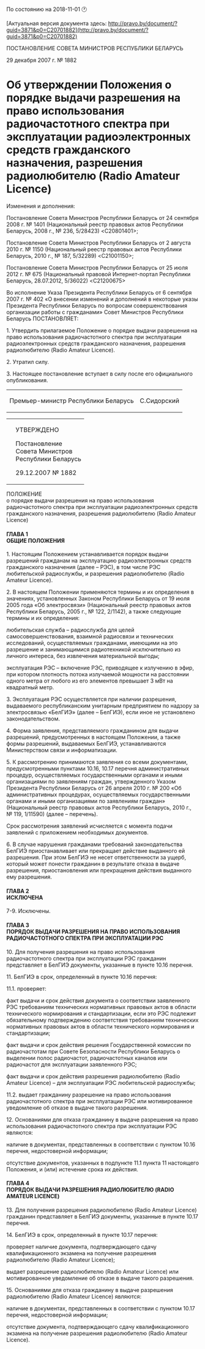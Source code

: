 По состоянию на 2018-11-01 &#x1F550;

[Актуальная версия документа здесь: http://pravo.by/document/?guid=3871&p0=C20701882](http://pravo.by/document/?guid=3871&p0=C20701882)

<p>ПОСТАНОВЛЕНИЕ СОВЕТА МИНИСТРОВ РЕСПУБЛИКИ БЕЛАРУСЬ</p>
<p>29 декабря 2007 г. № 1882</p>
<h1>Об утверждении Положения о порядке выдачи разрешения на право использования радиочастотного спектра при эксплуатации радиоэлектронных средств гражданского назначения, разрешения радиолюбителю (Radio Amateur Licence)</h1>
<p>Изменения и дополнения:</p>
<p>Постановление Совета Министров Республики Беларусь от 24 сентября 2008 г. № 1401 (Национальный реестр правовых актов Республики Беларусь, 2008 г., № 236, 5/28423) &lt;C20801401&gt;;</p>
<p>Постановление Совета Министров Республики Беларусь от 2 августа 2010 г. № 1150 (Национальный реестр правовых актов Республики Беларусь, 2010 г., № 187, 5/32289) &lt;C21001150&gt;;</p>
<p>Постановление Совета Министров Республики Беларусь от 25 июля 2012 г. № 675 (Национальный правовой Интернет-портал Республики Беларусь, 28.07.2012, 5/36022) &lt;C21200675&gt;</p>
<p></p>
<p>Во исполнение Указа Президента Республики Беларусь от 6 сентября 2007 г. № 402 «О внесении изменений и дополнений в некоторые указы Президента Республики Беларусь по вопросам совершенствования организации работы с гражданами» Совет Министров Республики Беларусь ПОСТАНОВЛЯЕТ:</p>
<p>1. Утвердить прилагаемое Положение о порядке выдачи разрешения на право использования радиочастотного спектра при эксплуатации радиоэлектронных средств гражданского назначения, разрешения радиолюбителю (Radio Amateur Licence).</p>
<p>2. Утратил силу.</p>
<p>3. Настоящее постановление вступает в силу после его официального опубликования.</p>
<p></p>
<table><tr>
<td><p>Премьер-министр Республики Беларусь</p></td>
<td><p>С.Сидорский</p></td>
</tr></table>
<p></p>
<table><tr>
<td><p></p></td>
<td>
<p>УТВЕРЖДЕНО</p>
<p>Постановление<br>Совета Министров <br>Республики Беларусь</p>
<p>29.12.2007 № 1882</p>
</td>
</tr></table>
<p>ПОЛОЖЕНИЕ<br>о порядке выдачи разрешения на право использования радиочастотного спектра при эксплуатации радиоэлектронных средств гражданского назначения, разрешения радиолюбителю (Radio Amateur Licence)</p>
<h4>ГЛАВА 1<br>ОБЩИЕ ПОЛОЖЕНИЯ</h4>
<p>1. Настоящим Положением устанавливается порядок выдачи разрешений гражданам на эксплуатацию радиоэлектронных средств гражданского назначения (далее – РЭС), в том числе РЭС любительской радиослужбы, и разрешения радиолюбителю (Radio Amateur Licence).</p>
<p>2. В настоящем Положении применяются термины и их определения в значениях, установленных Законом Республики Беларусь от 19 июля 2005 года «Об электросвязи» (Национальный реестр правовых актов Республики Беларусь, 2005 г., № 122, 2/1142), а также следующие термины и их определения:</p>
<p>любительская служба – радиослужба для целей самосовершенствования, взаимной радиосвязи и технических исследований, осуществляемых гражданами, имеющими на это разрешение и занимающимися радиотехникой исключительно из личного интереса, без извлечения материальной выгоды;</p>
<p>эксплуатация РЭС – включение РЭС, приводящее к излучению в эфир, при котором плотность потока излучаемой мощности на расстоянии одного метра от любого из его элементов превышает 3 мВт на квадратный метр.</p>
<p>3. Эксплуатация РЭС осуществляется при наличии разрешения, выдаваемого республиканским унитарным предприятием по надзору за электросвязью «БелГИЭ» (далее – БелГИЭ), если иное не установлено законодательством.</p>
<p>4. Форма заявления, представляемого гражданином для выдачи разрешений, предусмотренных в настоящем Положении, а также формы разрешений, выдаваемых БелГИЭ, устанавливаются Министерством связи и информатизации.</p>
<p>5. К рассмотрению принимаются заявления со всеми документами, предусмотренными пунктами 10.16, 10.17 перечня административных процедур, осуществляемых государственными органами и иными организациями по заявлениям граждан, утвержденного Указом Президента Республики Беларусь от 26 апреля 2010 г. № 200 «Об административных процедурах, осуществляемых государственными органами и иными организациями по заявлениям граждан» (Национальный реестр правовых актов Республики Беларусь, 2010 г., № 119, 1/11590) (далее – перечень).</p>
<p>Срок рассмотрения заявлений исчисляется с момента подачи заявлений с приложением необходимых документов.</p>
<p>6. В случае нарушения гражданами требований законодательства БелГИЭ приостанавливает или прекращает действие выданного ей разрешения. При этом БелГИЭ не несет ответственности за ущерб, который может понести гражданин в результате отказа в выдаче разрешения, приостановления или прекращения действия выданного ему разрешения.</p>
<h4>ГЛАВА 2<br>ИСКЛЮЧЕНА</h4>
<p>7-9. Исключены.</p>
<h4>ГЛАВА 3<br>ПОРЯДОК ВЫДАЧИ РАЗРЕШЕНИЯ НА ПРАВО ИСПОЛЬЗОВАНИЯ РАДИОЧАСТОТНОГО СПЕКТРА ПРИ ЭКСПЛУАТАЦИИ РЭС</h4>
<p>10. Для получения разрешения на право использования радиочастотного спектра при эксплуатации РЭС гражданин представляет в БелГИЭ документы, указанные в пункте 10.16 перечня.</p>
<p>11. БелГИЭ в срок, определенный в пункте 10.16 перечня:</p>
<p>11.1. проверяет:</p>
<p>факт выдачи и срок действия документа о соответствии заявленного РЭС требованиям технических нормативных правовых актов в области технического нормирования и стандартизации, если это РЭС подлежит обязательному подтверждению соответствия требованиям технических нормативных правовых актов в области технического нормирования и стандартизации;</p>
<p>факт выдачи и срок действия решения Государственной комиссии по радиочастотам при Совете Безопасности Республики Беларусь о выделении полос радиочастот, радиочастотных каналов или радиочастот для эксплуатации заявленного РЭС;</p>
<p>факт выдачи и срок действия разрешения радиолюбителю (Radio Amateur Licence) – для эксплуатации РЭС любительской радиослужбы;</p>
<p>11.2. выдает гражданину разрешение на право использования радиочастотного спектра при эксплуатации РЭС или мотивированное уведомление об отказе в выдаче такого разрешения.</p>
<p>12. Основаниями для отказа гражданину в выдаче разрешения на право использования радиочастотного спектра при эксплуатации РЭС являются:</p>
<p>наличие в документах, представленных в соответствии с пунктом 10.16 перечня, недостоверной информации;</p>
<p>отсутствие документов, указанных в подпункте 11.1 пункта 11 настоящего Положения, и (или) истечение срока их действия.</p>
<h4>ГЛАВА 4<br>ПОРЯДОК ВЫДАЧИ РАЗРЕШЕНИЯ РАДИОЛЮБИТЕЛЮ (RADIO AMATEUR LICENCE)</h4>
<p>13. Для получения разрешения радиолюбителю (Radio Amateur Licence) гражданин представляет в БелГИЭ документы, указанные в пункте 10.17 перечня.</p>
<p>14. БелГИЭ в срок, определенный в пункте 10.17 перечня:</p>
<p>проверяет наличие документа, подтверждающего сдачу квалификационного экзамена на получение разрешения радиолюбителю (Radio Amateur Licence);</p>
<p>выдает разрешение радиолюбителю (Radio Amateur Licence) или мотивированное уведомление об отказе в выдаче такого разрешения.</p>
<p>15. Основаниями для отказа гражданину в выдаче разрешения радиолюбителю (Radio Amateur Licence) являются:</p>
<p>наличие в документах, представленных в соответствии с пунктом 10.17 перечня, недостоверной информации;</p>
<p>отсутствие документа, подтверждающего сдачу квалификационного экзамена на получение разрешения радиолюбителю (Radio Amateur Licence).</p>
<p></p>